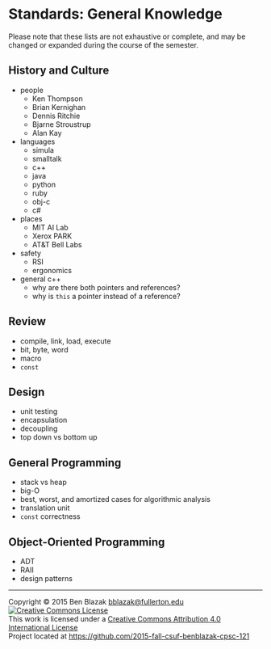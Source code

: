 # Standards: General Knowledge

Please note that these lists are not exhaustive or complete, and may be changed
or expanded during the course of the semester.

## History and Culture 
- people
    - Ken Thompson
    - Brian Kernighan
    - Dennis Ritchie
    - Bjarne Stroustrup
    - Alan Kay
- languages
    - simula
    - smalltalk
    - c++
    - java
    - python
    - ruby
    - obj-c
    - c#
- places
    - MIT AI Lab
    - Xerox PARK
    - AT&T Bell Labs
- safety
    - RSI
    - ergonomics
- general c++
    - why are there both pointers and references?
    - why is `this` a pointer instead of a reference?

## Review
- compile, link, load, execute
- bit, byte, word
- macro
- `const`

## Design
- unit testing
- encapsulation
- decoupling
- top down vs bottom up

## General Programming
- stack vs heap
- big-O
- best, worst, and amortized cases for algorithmic analysis
- translation unit
- `const` correctness

## Object-Oriented Programming
- ADT
- RAII
- design patterns


-------------------------------------------------------------------------------
Copyright &copy; 2015 Ben Blazak <bblazak@fullerton.edu>  
<a rel="license" href="http://creativecommons.org/licenses/by/4.0/"><img alt="Creative Commons License" style="border-width:0" src="https://i.creativecommons.org/l/by/4.0/88x31.png" /></a><br />This work is licensed under a <a rel="license" href="http://creativecommons.org/licenses/by/4.0/">Creative Commons Attribution 4.0 International License</a>  
Project located at <https://github.com/2015-fall-csuf-benblazak-cpsc-121>


